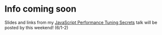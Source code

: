 # Info coming soon

Slides and links from my [JavaScript Performance Tuning Secrets](https://github.com/jsconf/jsconfus2013/issues/15) talk will be posted by this weekend! (6/1-2)
